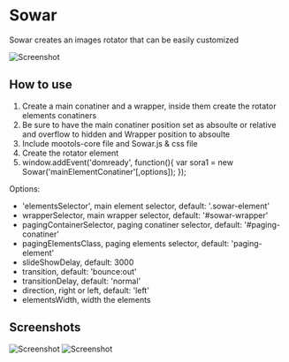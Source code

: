 Sowar
===========

Sowar creates an images rotator that can be easily customized

![Screenshot](http://www.developer.ps/moo/Sowar/images/sc1.jpg)

How to use
----------

<ol>
	<li>
		Create a main conatiner and a wrapper, inside them create the rotator elements conatiners
	</li>
	<li>
		Be sure to have the main conatiner position set as absoulte or relative and overflow to hidden and Wrapper position to absoulte
	</li>
	<li>
		Include mootols-core file and Sowar.js & css file
	</li>
	<li>
		Create the rotator element		
	</li>
	<li>
		window.addEvent('domready', function(){
                var sora1 = new Sowar('mainElementConatiner'[,options]);
        });
	</li>
</ol>
Options:
<ul>
	<li>'elementsSelector', main element selector, default: '.sowar-element'</li>
	<li>wrapperSelector, main wrapper selector, default: '#sowar-wrapper'</li>
    <li>pagingContainerSelector, paging conatiner selector, default: '#paging-conatiner'</li>
    <li>pagingElementsClass,  paging elements selector, default: 'paging-element'</li>
    <li>slideShowDelay, default: 3000</li>
    <li>transition, default: 'bounce:out'</li>
    <li>transitionDelay, default: 'normal'</li>
    <li>direction, right or left, default: 'left'</li>
	<li>elementsWidth, width the elements</li>
</ul>

Screenshots
-----------

![Screenshot](http://www.developer.ps/moo/Sowar/images/sc1.jpg)
![Screenshot](http://www.developer.ps/moo/Sowar/images/sc2.jpg)

